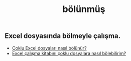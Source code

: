 ﻿---
title: bölünmüş
second_title: Aspose.Cells Cloud Documen
type: docs
url: /tr/split/
keywords: Working with splitting on an Excel file
description: Aspose.Cells Cloud REST API, Excel dosyasında bölmeyle çalışmayı destekler. SDK çeşitli geliştirme dillerini destekler. Bunlar arasında Android, C#, Go, Java, NodeJS, Perl, PHP, Python, Ruby ve Swift bulunur
weight: 32
kwords: Excel, Office Cloud, REST API, Elektronik Tablo, PDF, CSV, Json, Markdwon, Split
---
## Excel dosyasında bölmeyle çalışma.

- [Çoklu Excel dosyaları nasıl bölünür?](/cells/tr/split/multi-files/)
- [Excel çalışma kitabını çoklu dosyalara nasıl bölebilirim?](/cells/tr/workbook/split/)
